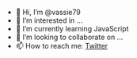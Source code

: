 - 👋 Hi, I’m @vassie79
- 👀 I’m interested in ...
- 🌱 I’m currently learning JavaScript
- 💞️ I’m looking to collaborate on ...
- 📫 How to reach me: [Twitter](https://twitter.com/vassie)

<!---
vassie79/vassie79 is a ✨ special ✨ repository because its `README.md` (this file) appears on your GitHub profile.
You can click the Preview link to take a look at your changes.
--->
